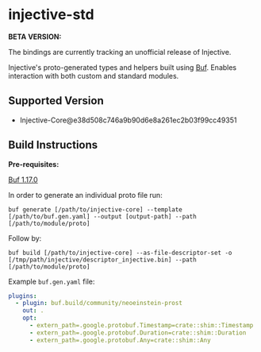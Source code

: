 # injective-std

 **BETA VERSION:**

The bindings are currently tracking an unofficial release of Injective.

Injective's proto-generated types and helpers built using [Buf](https://github.com/bufbuild/buf). Enables interaction with both custom and standard modules.

## Supported Version

* Injective-Core@e38d508c746a9b90d6e8a261ec2b03f99cc49351

## Build Instructions

**Pre-requisites:**

[Buf 1.17.0](https://github.com/bufbuild/buf)

In order to generate an individual proto file run:

```shell
buf generate [/path/to/injective-core] --template [/path/to/buf.gen.yaml] --output [output-path] --path [/path/to/module/proto]
```

Follow by:

```shell
buf build [/path/to/injective-core] --as-file-descriptor-set -o [/tmp/path/injective/descriptor_injective.bin] --path [/path/to/module/proto]
```

Example `buf.gen.yaml` file:

```yaml
plugins:
  - plugin: buf.build/community/neoeinstein-prost
    out: .
    opt:
      - extern_path=.google.protobuf.Timestamp=crate::shim::Timestamp
      - extern_path=.google.protobuf.Duration=crate::shim::Duration
      - extern_path=.google.protobuf.Any=crate::shim::Any
```